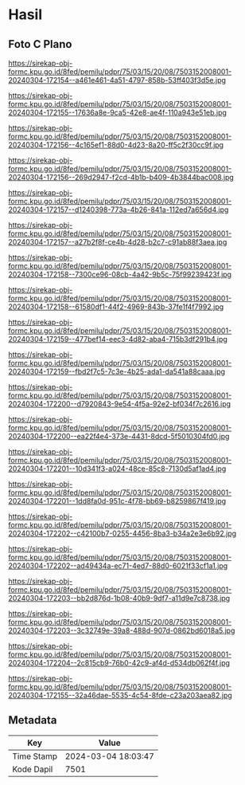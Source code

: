 # Hasil

## Foto C Plano

https://sirekap-obj-formc.kpu.go.id/8fed/pemilu/pdpr/75/03/15/20/08/7503152008001-20240304-172154--a461e461-4a51-4797-858b-53ff403f3d5e.jpg

https://sirekap-obj-formc.kpu.go.id/8fed/pemilu/pdpr/75/03/15/20/08/7503152008001-20240304-172155--17636a8e-9ca5-42e8-ae4f-110a943e51eb.jpg

https://sirekap-obj-formc.kpu.go.id/8fed/pemilu/pdpr/75/03/15/20/08/7503152008001-20240304-172156--4c165ef1-88d0-4d23-8a20-ff5c2f30cc9f.jpg

https://sirekap-obj-formc.kpu.go.id/8fed/pemilu/pdpr/75/03/15/20/08/7503152008001-20240304-172156--269d2947-f2cd-4b1b-b409-4b3844bac008.jpg

https://sirekap-obj-formc.kpu.go.id/8fed/pemilu/pdpr/75/03/15/20/08/7503152008001-20240304-172157--d1240398-773a-4b26-841a-112ed7a656d4.jpg

https://sirekap-obj-formc.kpu.go.id/8fed/pemilu/pdpr/75/03/15/20/08/7503152008001-20240304-172157--a27b2f8f-ce4b-4d28-b2c7-c91ab88f3aea.jpg

https://sirekap-obj-formc.kpu.go.id/8fed/pemilu/pdpr/75/03/15/20/08/7503152008001-20240304-172158--7300ce96-08cb-4a42-9b5c-75f99239423f.jpg

https://sirekap-obj-formc.kpu.go.id/8fed/pemilu/pdpr/75/03/15/20/08/7503152008001-20240304-172158--61580df1-44f2-4969-843b-37fe1f4f7992.jpg

https://sirekap-obj-formc.kpu.go.id/8fed/pemilu/pdpr/75/03/15/20/08/7503152008001-20240304-172159--477bef14-eec3-4d82-aba4-715b3df291b4.jpg

https://sirekap-obj-formc.kpu.go.id/8fed/pemilu/pdpr/75/03/15/20/08/7503152008001-20240304-172159--fbd2f7c5-7c3e-4b25-ada1-da541a88caaa.jpg

https://sirekap-obj-formc.kpu.go.id/8fed/pemilu/pdpr/75/03/15/20/08/7503152008001-20240304-172200--d7920843-9e54-4f5a-92e2-bf034f7c2616.jpg

https://sirekap-obj-formc.kpu.go.id/8fed/pemilu/pdpr/75/03/15/20/08/7503152008001-20240304-172200--ea22f4e4-373e-4431-8dcd-5f5010304fd0.jpg

https://sirekap-obj-formc.kpu.go.id/8fed/pemilu/pdpr/75/03/15/20/08/7503152008001-20240304-172201--10d341f3-a024-48ce-85c8-7130d5af1ad4.jpg

https://sirekap-obj-formc.kpu.go.id/8fed/pemilu/pdpr/75/03/15/20/08/7503152008001-20240304-172201--1dd8fa0d-951c-4f78-bb69-b8259867f419.jpg

https://sirekap-obj-formc.kpu.go.id/8fed/pemilu/pdpr/75/03/15/20/08/7503152008001-20240304-172202--c42100b7-0255-4456-8ba3-b34a2e3e6b92.jpg

https://sirekap-obj-formc.kpu.go.id/8fed/pemilu/pdpr/75/03/15/20/08/7503152008001-20240304-172202--ad49434a-ec71-4ed7-88d0-6021f33cf1a1.jpg

https://sirekap-obj-formc.kpu.go.id/8fed/pemilu/pdpr/75/03/15/20/08/7503152008001-20240304-172203--bb2d876d-1b08-40b9-9df7-a11d9e7c8738.jpg

https://sirekap-obj-formc.kpu.go.id/8fed/pemilu/pdpr/75/03/15/20/08/7503152008001-20240304-172203--3c32749e-39a8-488d-907d-0862bd6018a5.jpg

https://sirekap-obj-formc.kpu.go.id/8fed/pemilu/pdpr/75/03/15/20/08/7503152008001-20240304-172204--2c815cb9-76b0-42c9-af4d-d534db062f4f.jpg

https://sirekap-obj-formc.kpu.go.id/8fed/pemilu/pdpr/75/03/15/20/08/7503152008001-20240304-172155--32a46dae-5535-4c54-8fde-c23a203aea82.jpg


## Metadata

| Key        | Value               |
| ---------- | ------------------- |
| Time Stamp | 2024-03-04 18:03:47 |
| Kode Dapil | 7501                |




